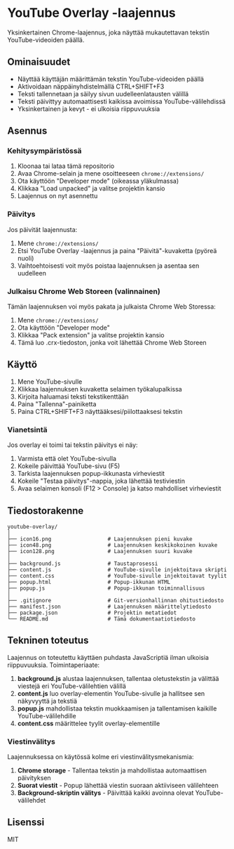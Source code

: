 # YouTube Overlay -laajennus

Yksinkertainen Chrome-laajennus, joka näyttää mukautettavan tekstin YouTube-videoiden päällä.

## Ominaisuudet

- Näyttää käyttäjän määrittämän tekstin YouTube-videoiden päällä
- Aktivoidaan näppäinyhdistelmällä CTRL+SHIFT+F3
- Teksti tallennetaan ja säilyy sivun uudelleenlatausten välillä
- Teksti päivittyy automaattisesti kaikissa avoimissa YouTube-välilehdissä
- Yksinkertainen ja kevyt - ei ulkoisia riippuvuuksia

## Asennus

### Kehitysympäristössä

1. Kloonaa tai lataa tämä repositorio
2. Avaa Chrome-selain ja mene osoitteeseen `chrome://extensions/`
3. Ota käyttöön "Developer mode" (oikeassa yläkulmassa)
4. Klikkaa "Load unpacked" ja valitse projektin kansio
5. Laajennus on nyt asennettu

### Päivitys

Jos päivität laajennusta:

1. Mene `chrome://extensions/`
2. Etsi YouTube Overlay -laajennus ja paina "Päivitä"-kuvaketta (pyöreä nuoli)
3. Vaihtoehtoisesti voit myös poistaa laajennuksen ja asentaa sen uudelleen

### Julkaisu Chrome Web Storeen (valinnainen)

Tämän laajennuksen voi myös pakata ja julkaista Chrome Web Storessa:

1. Mene `chrome://extensions/`
2. Ota käyttöön "Developer mode"
3. Klikkaa "Pack extension" ja valitse projektin kansio
4. Tämä luo .crx-tiedoston, jonka voit lähettää Chrome Web Storeen

## Käyttö

1. Mene YouTube-sivulle
2. Klikkaa laajennuksen kuvaketta selaimen työkalupalkissa
3. Kirjoita haluamasi teksti tekstikenttään
4. Paina "Tallenna"-painiketta
5. Paina CTRL+SHIFT+F3 näyttääksesi/piilottaaksesi tekstin

### Vianetsintä

Jos overlay ei toimi tai tekstin päivitys ei näy:

1. Varmista että olet YouTube-sivulla
2. Kokeile päivittää YouTube-sivu (F5)
3. Tarkista laajennuksen popup-ikkunasta virheviestit
4. Kokeile "Testaa päivitys"-nappia, joka lähettää testiviestin
5. Avaa selaimen konsoli (F12 > Console) ja katso mahdolliset virheviestit

## Tiedostorakenne

```
youtube-overlay/
│
├── icon16.png                  # Laajennuksen pieni kuvake
├── icon48.png                  # Laajennuksen keskikokoinen kuvake
├── icon128.png                 # Laajennuksen suuri kuvake
│
├── background.js               # Taustaprosessi
├── content.js                  # YouTube-sivulle injektoitava skripti
├── content.css                 # YouTube-sivulle injektoitavat tyylit
├── popup.html                  # Popup-ikkunan HTML
├── popup.js                    # Popup-ikkunan toiminnallisuus
│
├── .gitignore                  # Git-versionhallinnan ohitustiedosto
├── manifest.json               # Laajennuksen määrittelytiedosto
├── package.json                # Projektin metatiedot
└── README.md                   # Tämä dokumentaatiotiedosto
```

## Tekninen toteutus

Laajennus on toteutettu käyttäen puhdasta JavaScriptiä ilman ulkoisia riippuvuuksia. Toimintaperiaate:

1. **background.js** alustaa laajennuksen, tallentaa oletustekstin ja välittää viestejä eri YouTube-välilehtien välillä
2. **content.js** luo overlay-elementin YouTube-sivulle ja hallitsee sen näkyvyyttä ja tekstiä
3. **popup.js** mahdollistaa tekstin muokkaamisen ja tallentamisen kaikille YouTube-välilehdille
4. **content.css** määrittelee tyylit overlay-elementille

### Viestinvälitys

Laajennuksessa on käytössä kolme eri viestinvälitysmekanismia:

1. **Chrome storage** - Tallentaa tekstin ja mahdollistaa automaattisen päivityksen
2. **Suorat viestit** - Popup lähettää viestin suoraan aktiiviseen välilehteen
3. **Background-skriptin välitys** - Päivittää kaikki avoinna olevat YouTube-välilehdet

## Lisenssi

MIT 